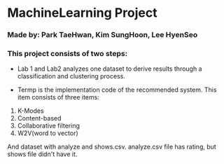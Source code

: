 # MachineLearning Project

### Made by: Park TaeHwan, Kim SungHoon, Lee HyenSeo
### This project consists of two steps:

- Lab 1 and Lab2 analyzes one dataset to derive results through a classification and clustering process.

- Termp is the implementation code of the recommended system. This item consists of three items:
1. K-Modes
2. Content-based
3. Collaborative filtering
4. W2V(word to vector)

And dataset with analyze and shows.csv. analyze.csv file has rating, but shows file didn't have it.